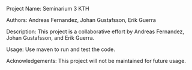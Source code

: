 Project Name: Seminarium 3 KTH

Authors: Andreas Fernandez, Johan Gustafsson, Erik Guerra

Description:
This project is a collaborative effort by Andreas Fernandez, Johan Gustafsson, and Erik Guerra. 

Usage:
Use maven to run and test the code. 

Acknowledgements:
This project will not be maintained for future usage. 
